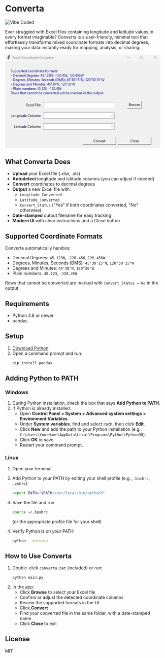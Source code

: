# Converta

![Vibe Coded](https://img.shields.io/badge/vibe-coded-blueviolet?style=for-the-badge)

Ever struggled with Excel files containing longitude and latitude values in every format imaginable? Converta is a user-friendly, minimal tool that effortlessly transforms mixed coordinate formats into decimal degrees, making your data instantly ready for mapping, analysis, or sharing.

![Converta UI Screenshot](converta.png)

## What Converta Does
- **Upload** your Excel file (.xlsx, .xls)
- **Autodetect** longitude and latitude columns (you can adjust if needed)
- **Convert** coordinates to decimal degrees
- **Output** a new Excel file with:
  - `Longitude_Converted`
  - `Latitude_Converted`
  - `Convert_Status` ("Yes" if both coordinates converted, "No" otherwise)
- **Date-stamped** output filename for easy tracking
- **Modern UI** with clear instructions and a Close button

## Supported Coordinate Formats
Converta automatically handles:
- Decimal Degrees: `45.123N`, `-120.456`, `120.456W`
- Degrees, Minutes, Seconds (DMS): `45°30'15"N`, `120°30'15"W`
- Degrees and Minutes: `45°30'N`, `120°30'W`
- Plain numbers: `45.123`, `-120.456`

Rows that cannot be converted are marked with `Convert_Status = No` in the output.

## Requirements
- Python 3.8 or newer
- pandas

## Setup
1. [Download Python](https://www.python.org/downloads/)
2. Open a command prompt and run:
   ```sh
   pip install pandas
   ```

## Adding Python to PATH

### Windows
1. During Python installation, check the box that says **Add Python to PATH**.
2. If Python is already installed:
   - Open **Control Panel > System > Advanced system settings > Environment Variables**.
   - Under **System variables**, find and select `Path`, then click **Edit**.
   - Click **New** and add the path to your Python installation (e.g., `C:\Users\YourName\AppData\Local\Programs\Python\Python38`).
   - Click **OK** to save.
   - Restart your command prompt.

### Linux
1. Open your terminal.
2. Add Python to your PATH by editing your shell profile (e.g., `.bashrc`, `.zshrc`):
   ```sh
   export PATH="$PATH:/usr/local/bin/python3"
   ```
3. Save the file and run:
   ```sh
   source ~/.bashrc
   ```
   (or the appropriate profile file for your shell)

4. Verify Python is on your PATH:
   ```sh
   python --version
   ```

## How to Use Converta
1. Double-click `converta.bat` (included) or run:
   ```sh
   python main.py
   ```
2. In the app:
   - Click **Browse** to select your Excel file
   - Confirm or adjust the detected coordinate columns
   - Review the supported formats in the UI
   - Click **Convert**
   - Find your converted file in the same folder, with a date-stamped name
   - Click **Close** to exit

## License
MIT
